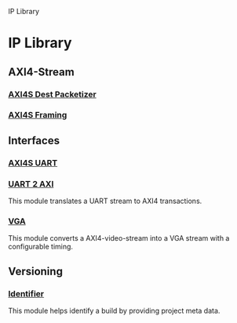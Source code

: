 IP Library

# IP Library


## AXI4-Stream


### [AXI4S Dest Packetizer](axi4s__dest_packetizer/doc/doc.md)

### [AXI4S Framing](axi4s__framing/doc/doc.md)


## Interfaces


### [AXI4S UART](interfaces__axi4s_uart/doc/doc.md)

### [UART 2 AXI](interfaces__uart2axi/doc/doc.md)

This module translates a UART stream to AXI4 transactions.


### [VGA](interfaces__vga/doc/doc.md)

This module converts a AXI4-video-stream into a VGA stream with a configurable timing.


## Versioning


### [Identifier](versioning__identifier/doc/doc.md)

This module helps identify a build by providing project meta data.
